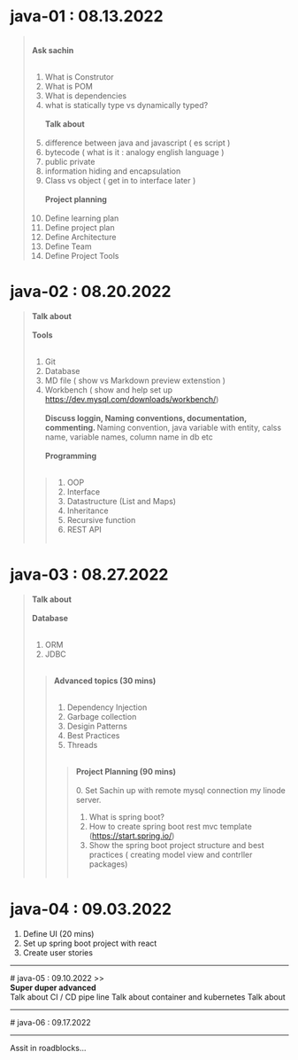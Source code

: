 # java-01 : 08.13.2022
><br><strong>   Ask sachin</strong><br><br>
> 1. What is Construtor
> 2. What is POM
> 3. What is dependencies
> 4. what is statically type vs dynamically typed?<br><br>
> <strong>Talk about</strong><br><br>
> 1. difference between java and javascript ( es script )
> 2. bytecode ( what is it : analogy english language )
> 3. public private
> 4. information hiding and encapsulation
> 5. Class vs object ( get in to interface later )<br><br>
> <strong>Project planning</strong><br><br>
> 1. Define learning plan
> 2. Define project plan
> 3. Define Architecture
> 4. Define Team
> 5. Define Project Tools


# java-02 : 08.20.2022
><strong>Talk about</strong><br><br>
><strong>Tools</strong><br><br>
>1. Git
>2. Database
>3. MD file ( show vs Markdown preview extenstion )
>4. Workbench ( show and help set up https://dev.mysql.com/downloads/workbench/)<br><br>
><strong>Discuss loggin, Naming conventions, documentation, commenting. </strong>
>Naming convention, java variable with entity, calss name, variable names, column name in db etc<br><br>
><strong>Programming</strong><br><br>
>>1. OOP
>>2. Interface
>>3. Datastructure (List and Maps)
>>4. Inheritance
>>5. Recursive function
>>6. REST API</strong><br><br>

# java-03 : 08.27.2022
><strong>Talk about<br><br>Database </strong><br><br>
>1. ORM
>2. JDBC<br><br>
>><strong>Advanced topics (30 mins)</strong><br><br>
>>1. Dependency Injection
>>2. Garbage collection
>>3. Desigin Patterns
>>4. Best Practices
>>5. Threads<br><br>
>>><strong>Project Planning (90 mins)</strong><br><br>
>>>0. Set Sachin up with remote mysql connection my linode server.
>>>1. What is spring boot?
>>>2. How to create spring boot rest mvc template (https://start.spring.io/)
>>>3. Show the spring boot project structure and best practices ( creating model view and contrller packages)<br><br>

# java-04 : 09.03.2022

1. Define UI (20 mins)
2. Set up spring boot project with react
3. Create user stories

<hr/>
# java-05 : 09.10.2022
>><br><strong>Super duper advanced</strong></br> 
Talk about CI / CD pipe line 
Talk about container and kubernetes
Talk about 



<hr/>
# java-06 : 09.17.2022
<hr/>
Assit in roadblocks...